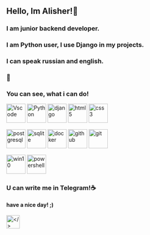 ## Hello, Im Alisher!🏀
### I am junior backend developer.
### I am Python user, I use Django in my projects.
### I can speak russian and english.

### 🚥
### You can see, what i can do!
<p align="left">
  <img src="https://simpleicons.org/icons/visualstudiocode.svg" alt="Vscode" width="50" height="50">
  <img src="https://simpleicons.org/icons/python.svg" alt="Python" width="50" height="50">
  <img src="https://simpleicons.org/icons/django.svg" alt="django" width="50" height="50">
  <img src="https://simpleicons.org/icons/html5.svg" alt="html5" width="50" height="50">
  <img src="https://simpleicons.org/icons/css3.svg" alt="css3" width="50" height="50">
</p>
<p align="left">
  <img src="https://simpleicons.org/icons/postgresql.svg" alt="postgresql" width="50" height="50">
  <img src="https://simpleicons.org/icons/sqlite.svg" alt="sqlite" width="50" height="50">
  <img src="https://simpleicons.org/icons/docker.svg" alt="docker" width="50" height="50">
  <img src="https://simpleicons.org/icons/github.svg" alt="github" width="50" height="50">
  <img src="https://simpleicons.org/icons/git.svg" alt="git" width="50" height="50">
</p>
<p align="left">
  <img src="https://simpleicons.org/icons/windows10.svg" alt="win10" width="50" height="50">
  <img src="https://simpleicons.org/icons/powershell.svg" alt="powershell" width="50" height="50">
</p>

### U can write me in Telegram!☕

#### have a nice day! ;)

<p><img src="https://github.com/AlisherWhyNot/AlisherWhyNot/assets/123771217/ea7611a4-6e9d-4e9c-9aab-103caaf72233" alt="</>" width="35" height="35"></p>
<!--### Hi there 👋-->

<!--
| Api | <p><img src="https://simpleicons.org/icons/python.svg" alt="Python", width="50", height="50"></p> |
**AlisherWhyNot/AlisherWhyNot** is a ✨ _special_ ✨ repository because its `README.md` (this file) appears on your GitHub profile.

Here are some ideas to get you started:



#Hello! I'm Alisher
## I'm backend developer, here you can see what I can do!
## I'm Python user
<p><img src="https://simpleicons.org/icons/python.svg" alt="Python", width="50", height="50"></p>
| what i can      |  |
| ----------- | ----------- |
| Django | <p><img src="https://simpleicons.org/icons/django.svg" alt="Python", width="50", height="50"></p> |
| Sqlite | <p><img src="https://simpleicons.org/icons/sqlite.svg" alt="Python", width="50", height="50"></p> |



- 🔭 I’m currently working on ...
- 🌱 I’m currently learning ...
- 👯 I’m looking to collaborate on ...
- 🤔 I’m looking for help with ...
- 💬 Ask me about ...
- 📫 How to reach me: ...
- 😄 Pronouns: ...
- ⚡ Fun fact: ...
-->
